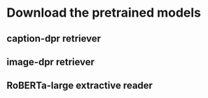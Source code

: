 # Download the pretrained models 

## caption-dpr retriever 

## image-dpr retriever 

## RoBERTa-large extractive reader

